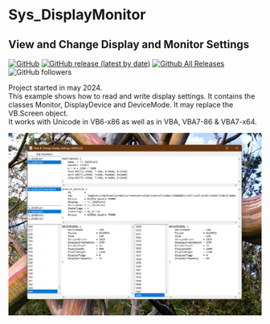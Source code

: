 # Sys_DisplayMonitor  
## View and Change Display and Monitor Settings    

[![GitHub](https://img.shields.io/github/license/OlimilO1402/Sys_DisplayMonitor?style=plastic)](https://github.com/OlimilO1402/Sys_DisplayMonitor/blob/master/LICENSE) 
[![GitHub release (latest by date)](https://img.shields.io/github/v/release/OlimilO1402/Sys_DisplayMonitor?style=plastic)](https://github.com/OlimilO1402/Sys_DisplayMonitor/releases/latest)
[![Github All Releases](https://img.shields.io/github/downloads/OlimilO1402/Sys_DisplayMonitor/total.svg)](https://github.com/OlimilO1402/Sys_DisplayMonitor/releases/download/v2024.05.18/DisplayMonitor_v2024.05.18.zip)
![GitHub followers](https://img.shields.io/github/followers/OlimilO1402?style=social)


Project started in may 2024.  
This example shows how to read and write display settings. 
It contains the classes Monitor, DisplayDevice and DeviceMode. It may replace the VB.Screen object.  
It works with Unicode in VB6-x86 as well as in VBA, VBA7-86 & VBA7-x64.  

![DisplayMonitor Image](Resources/DisplayMonitor.png "DisplayMonitor Image")
